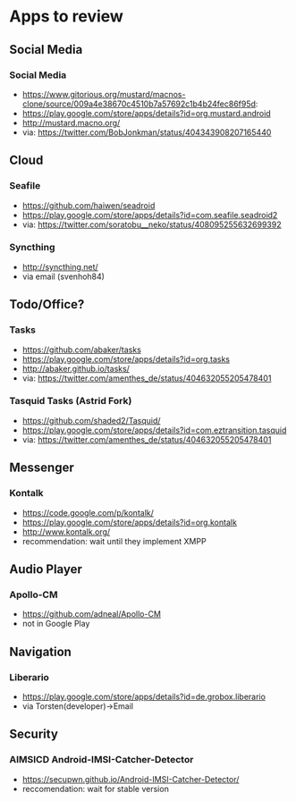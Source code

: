 # Apps to review

## Social Media
### Social Media
* https://www.gitorious.org/mustard/macnos-clone/source/009a4e38670c4510b7a57692c1b4b24fec86f95d:
* https://play.google.com/store/apps/details?id=org.mustard.android
* http://mustard.macno.org/
* via: https://twitter.com/BobJonkman/status/404343908207165440

## Cloud
### Seafile
* https://github.com/haiwen/seadroid
* https://play.google.com/store/apps/details?id=com.seafile.seadroid2
* via: https://twitter.com/soratobu__neko/status/408095255632699392

### Syncthing
* http://syncthing.net/
* via email (svenhoh84)

## Todo/Office?
### Tasks
* https://github.com/abaker/tasks
* https://play.google.com/store/apps/details?id=org.tasks
* http://abaker.github.io/tasks/
* via: https://twitter.com/amenthes_de/status/404632055205478401

### Tasquid Tasks (Astrid Fork)
* https://github.com/shaded2/Tasquid/
* https://play.google.com/store/apps/details?id=com.eztransition.tasquid
* via: https://twitter.com/amenthes_de/status/404632055205478401

## Messenger
### Kontalk
* https://code.google.com/p/kontalk/
* https://play.google.com/store/apps/details?id=org.kontalk
* http://www.kontalk.org/
* recommendation: wait until they implement XMPP

## Audio Player
### Apollo-CM
* https://github.com/adneal/Apollo-CM
* not in Google Play

## Navigation
### Liberario
* https://play.google.com/store/apps/details?id=de.grobox.liberario
* via Torsten(developer)->Email

## Security
### AIMSICD Android-IMSI-Catcher-Detector
* https://secupwn.github.io/Android-IMSI-Catcher-Detector/
* reccomendation: wait for stable version
